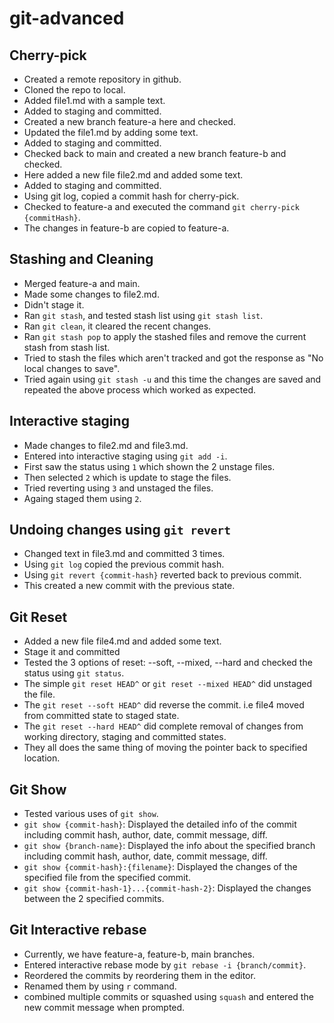 # git-advanced

## Cherry-pick

- Created a remote repository in github.
- Cloned the repo to local.
- Added file1.md with a sample text.
- Added to staging and committed.
- Created a new branch feature-a here and checked.
- Updated the file1.md by adding some text.
- Added to staging and committed.
- Checked back to main and created a new branch feature-b and checked.
- Here added a new file file2.md and added some text.
- Added to staging and committed.
- Using git log, copied a commit hash for cherry-pick.
- Checked to feature-a and executed the command `git cherry-pick {commitHash}`.
- The changes in feature-b are copied to feature-a.

## Stashing and Cleaning

- Merged feature-a and main.
- Made some changes to file2.md.
- Didn't stage it.
- Ran `git stash`, and tested stash list using `git stash list`.
- Ran `git clean`, it cleared the recent changes.
- Ran `git stash pop` to apply the stashed files and remove the current stash from stash list.
- Tried to stash the files which aren't tracked and got the response as "No local changes to save".
- Tried again using `git stash -u` and this time the changes are saved and repeated the above process which worked as expected.

## Interactive staging

- Made changes to file2.md and file3.md.
- Entered into interactive staging using `git add -i`.
- First saw the status using `1` which shown the 2 unstage files.
- Then selected `2` which is update to stage the files.
- Tried reverting using `3` and unstaged the files.
- Againg staged them using `2`.

## Undoing changes using `git revert`

- Changed text in file3.md and committed 3 times.
- Using `git log` copied the previous commit hash.
- Using `git revert {commit-hash}` reverted back to previous commit.
- This created a new commit with the previous state.

## Git Reset

- Added a new file file4.md and added some text.
- Stage it and committed
- Tested the 3 options of reset: --soft, --mixed, --hard and checked the status using `git status`.
- The simple `git reset HEAD^` or `git reset --mixed HEAD^` did unstaged the file.
- The `git reset --soft HEAD^` did reverse the commit. i.e file4 moved from committed state to staged state.
- The `git reset --hard HEAD^` did complete removal of changes from working directory, staging and committed states.
- They all does the same thing of moving the pointer back to specified location.

## Git Show

- Tested various uses of `git show`.
- `git show {commit-hash}`: Displayed the detailed info of the commit including commit hash, author, date, commit message, diff.
- `git show {branch-name}`: Displayed the info about the specified branch including commit hash, author, date, commit message, diff.
- `git show {commit-hash}:{filename}`: Displayed the changes of the specified file from the specified commit.
- `git show {commit-hash-1}...{commit-hash-2}`: Displayed the changes between the 2 specified commits.

## Git Interactive rebase

- Currently, we have feature-a, feature-b, main branches.
- Entered interactive rebase mode by `git rebase -i {branch/commit}`.
- Reordered the commits by reordering them in the editor.
- Renamed them by using `r` command.
- combined multiple commits or squashed using `squash` and entered the new commit message when prompted.